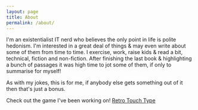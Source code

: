 ```yaml
---
layout: page
title: About
permalink: /about/
---
```


I'm an existentialist IT nerd who believes the only point in life is polite hedonism.  I'm interested in a great deal of things & may even write about some of them from time to time.  I exercise, work, raise kids & read a bit, technical, fiction and non-fiction.  After finishing the last book & highlighting a bunch of passages it was high time to jot some of them, if only to summarise for myself!

As with my jokes, this is for me, if anybody else gets something out of it then that's just a bonus.

Check out the game I've been working on! [Retro Touch Type][retro-touch-type]

[retro-touch-type]: http://krutisfood.github.io/retro-touch-type/

